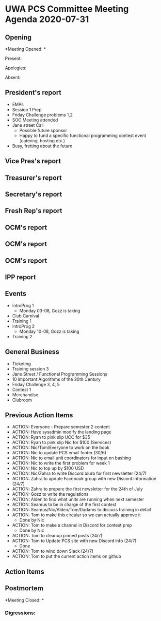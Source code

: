 # UWA PCS Committee Meeting Agenda 2020-07-31
## Opening
*Meeting Opened: *

Present:

Apologies:

Absent:

## President's report
- EMPs
- Session 1 Prep
- Friday Challenge problems 1,2
- SOC Meeting attended
- Jane street Call
  - Possible future sponsor
  - Happy to fund a specific functional programming contest event (catering, hosting etc.)
- Busy, fretting about the future

## Vice Pres's report

## Treasurer's report

## Secretary's report

## Fresh Rep's report

## OCM's report

## OCM's report

## OCM's report

## IPP report

## Events
- IntroProg 1
  - Monday 03-08, Gozz is taking
- Club Carnival 
- Training 1
- IntroProg 2
  - Monday 10-08, Gozz is taking 
- Training 2
## General Business
- Ticketing
- Training session 3
- Jane Street / Functional Programming Sessions
- 10 Important Algorithms of the 20th Century
- Friday Challenge 3, 4, 5
- Contest 1
- Merchandise 
- Clubroom 

## Previous Action Items
- ACTION: Everyone - Prepare semester 2 content
- ACTION: Have sysadmin modify the landing page
- ACTION: Ryan to pink slip UCC for $35
- ACTION: Ryan to pink slip Nic for $100 (Services)
- ACTION: Nic/Tom/Everyone to work on the book
- ACTION: Nic to update PCS email footer (30/6)
- ACTION: Nic to email unit coordinators for input on bashing
- ACTION: Nic to write the first problem for week 1
- ACTION: Nic to top up by $100 USD
- ACTION: Nic/Zahra to write Discord blurb for first newsletter (24/7)
- ACTION: Zahra to update Facebook group with new Discord information (24/7)
- ACTION: Zahra to prepare the first newsletter for the 24th of July
- ACTION: Gozz to write the regulations
- ACTION: Alden to find what units are running when next semester
- ACTION: Seamus to be in charge of the first contest
- ACTION: Seamus/Nic/Alden/Tom/Dadams to discuss training in detail
- ACTION: Tom to make this circular so we can actually approve it
  - Done by Nic
- ACTION: Tom to make a channel in Discord for contest prep
  - Done by Nic
- ACTION: Tom to cleanup pinned posts (24/7)
- ACTION: Tom to Update PCS site with new Discord info (24/7)
  - Done
- ACTION: Tom to wind down Slack (24/7)
- ACTION: Tom to put the current action items on github

## Action Items

## Postmortem
*Meeting Closed: *
###  Digressions:
